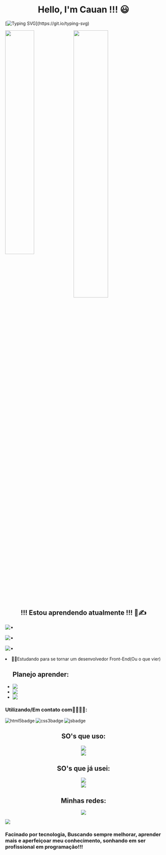 <h1 align="center">Hello, I'm Cauan !!! 😃</h1>

[![Typing SVG](https://readme-typing-svg.demolab.com?font=Fira+Code&pause=1000&center=true&vCenter=true&width=800&lines=Futuro+Front-End+Web+Developer!!!;Cursando+Analise+e+Desenvolvimento+de+Sistemas!!!)](https://git.io/typing-svg)

<img align="left" width="43%" src="https://github-readme-stats.vercel.app/api/top-langs/?username=Cauanz&layout=compact" />

<img align="center" width="47%" src="https://github-readme-stats.vercel.app/api?username=Cauanz&show_icons=true&theme=dracula"/>

<h2 align="center">!!! Estou aprendendo atualmente !!! 📖✍️</h2>

  <li><img align="left" src="https://img.shields.io/badge/JavaScript-F7DF1E?style=for-the-badge&logo=javascript&logoColor=black"/></li>
  <br>
   <li><img align="left" src="https://img.shields.io/badge/HTML5-E34F26?style=for-the-badge&logo=html5&logoColor=white"/></li>
  <br>
   <li><img align="left" src="https://img.shields.io/badge/CSS3-1572B6?style=for-the-badge&logo=css3&logoColor=white"/></li>
  <br>
  <li>👨‍💻Estudando para se tornar um desenvolvedor Front-End(Ou o que vier)</li>
</ul>

<ul> <h2>Planejo aprender:</h2>
  <li><img align="left" src="https://img.shields.io/badge/c%23-%23239120.svg?style=for-the-badge&logo=c-sharp&logoColor=white" /></li>
  <li><img align="left" src="https://img.shields.io/badge/php-%23777BB4.svg?style=for-the-badge&logo=php&logoColor=white" /></li>
  <li><img align="left" src="https://img.shields.io/badge/react-%2320232a.svg?style=for-the-badge&logo=react&logoColor=%2361DAFB"></li>
</ul> 


### Utilizando/Em contato com👨‍💻👨‍💻:

  <img align="left" alt="html5badge" src="https://img.shields.io/badge/HTML5-E34F26?style=for-the-badge&logo=html5&logoColor=white"/>
  
  <img align="left" alt="css3badge" src="https://img.shields.io/badge/CSS3-1572B6?style=for-the-badge&logo=css3&logoColor=white"/>
  
  <img align="left" alt="jsbadge" src="https://img.shields.io/badge/JavaScript-323330?style=for-the-badge&logo=javascript&logoColor=F7DF1E"/>

<br>
  
  <h2 align="center">SO's que uso:</h2> 
  <div align="center"><img src="https://img.shields.io/badge/Windows%2011-%230079d5.svg?style=for-the-badge&logo=Windows%2011&logoColor=white"/></div>
  <div align="center"><img src="https://img.shields.io/badge/Ubuntu-E95420?style=for-the-badge&logo=ubuntu&logoColor=white"/></div>
  
  <h2 align="center">SO's que já usei:</h2> 
  <div align="center"><img src="https://img.shields.io/badge/Debian-D70A53?style=for-the-badge&logo=debian&logoColor=white"/></div>
  <div align="center"><img src="https://img.shields.io/badge/Arch%20Linux-1793D1?logo=arch-linux&logoColor=fff&style=for-the-badge"/></div>
  
  <h2 align="center">Minhas redes:</h2>
  <div align="center"><a href="https://www.linkedin.com/in/cauan-zelazowski-019371252/" target="_blank"><img src="https://img.shields.io/badge/linkedin-%230077B5.svg?style=for-the-badge&logo=linkedin&logoColor=white"/></a></div>

![](https://komarev.com/ghpvc/?username=Cauanz&style=for-the-badge)
  
  
  ### Facinado por tecnologia, Buscando sempre melhorar, aprender mais e aperfeiçoar meu conhecimento, sonhando em ser profissional em programação!!! 
